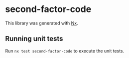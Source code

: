 # second-factor-code

This library was generated with [Nx](https://nx.dev).

## Running unit tests

Run `nx test second-factor-code` to execute the unit tests.
